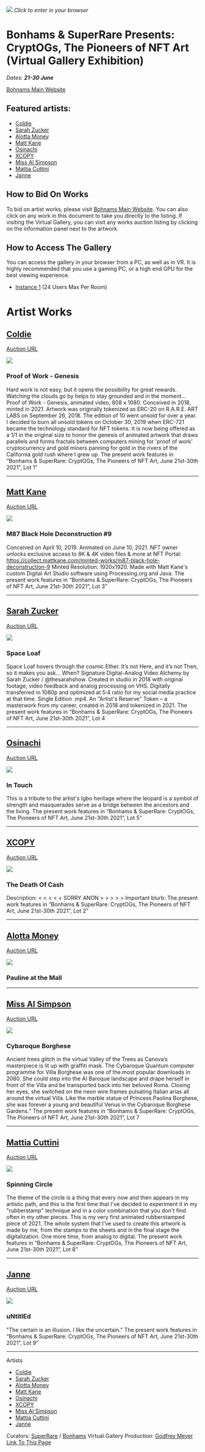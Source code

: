 [![](https://i.imgur.com/It4M3wX.jpg)](https://hubs.mozilla.com/pwhF9Gv/bonhams-superrare-cryptogs)
*Click to enter in your browser*

# Bonhams & SuperRare Presents: CryptOGs, The Pioneers of NFT Art (Virtual Gallery Exhibition)

*Dates: **21-30 June***

[Bohnams Main Website](https://bonhams.com/auctions/27285/)

Featured artists:
---
* [Coldie](https://twitter.com/coldie)
* [Sarah Zucker](https://twitter.com/thesarahshow)
* [Alotta Money](https://twitter.com/money_alotta)
* [Matt Kane](https://twitter.com/MattKaneArtist)
* [Osinachi](https://twitter.com/osinachiart)
* [XCOPY](https://twitter.com/xcopyart)
* [Miss Al Simpson](https://twitter.com/missalsimpson)
* [Mattia Cuttini](https://twitter.com/MattiaC)
* [Janne](https://twitter.com/janne_limited)

## How to Bid On Works

To bid on artist works, please visit [Bohnams Main Website](https://bonhams.com/auctions/27285/). You can also click on any work in this document to take you directly to the listing. If visiting the Virtual Gallery, you can visit any works auction listing by clicking on the information panel next to the artwork.

## How to Access The Gallery

You can access the gallery in your browser from a PC, as well as in VR. It is highly recommended that you use a gaming PC, or a high end GPU for the best viewing experience.

* [Instance 1](https://hubs.mozilla.com/pwhF9Gv/bonhams-superrare-cryptogs) (24 Users Max Per Room)




# Artist Works

## [Coldie](https://twitter.com/Coldie)
[Auction URL](https://www.bonhams.com/auctions/27285/preview_lot/5468416/?category=list&length=12&page=1)

![](https://i.imgur.com/IqdOQJJ.png)


### Proof of Work - Genesis
Hard work is not easy, but it opens the possibility for great rewards. Watching the clouds go by helps to stay grounded and in the moment... Proof of Work - Genesis, animated video, 808 x 1080. Conceived in 2018, minted in 2021. Artwork was originally tokenized as ERC-20 on R.A.R.E. ART LABS on September 26, 2018. The edition of 10 went unsold for over a year. I decided to burn all unsold tokens on October 30, 2019 when ERC-721 became the technology standard for NFT tokens. It is now being offered as a 1/1 in the original size to honor the genesis of animated artwork that draws parallels and forms fractals between computers mining for 'proof of work' cryptocurrency and gold miners panning for gold in the rivers of the California gold rush where I grew up. The present work features in “Bonhams & SuperRare: CryptOGs, The Pioneers of NFT Art, June 21st-30th 2021”, Lot 1”



___


## [Matt Kane](https://twitter.com/mattkaneartist)
[Auction URL](https://www.bonhams.com/auctions/27285/preview_lot/5469599/?category=list&length=12&page=1)

![](https://i.imgur.com/7fxRbYq.png)


### M87 Black Hole Deconstruction #9

Conceived on April 10, 2019. Animated on June 10, 2021. NFT owner unlocks exclusive access to 8K & 4K video files & more at NFT Portal: https://collect.mattkane.com/minted-works/m87-black-hole-deconstruction-9 Minted Resolution: 1920x1920. Made with Matt Kane's custom Digital Art Studio software using Processing.org and Java. The present work features in “Bonhams & SuperRare: CryptOGs, The Pioneers of NFT Art, June 21st-30th 2021”, Lot 3”


---


## [Sarah Zucker](https://twitter.com/thesarahshow)
[Auction URL](https://www.bonhams.com/auctions/27285/preview_lot/5469600/?category=list&length=12&page=1)

![](https://i.imgur.com/h1H38Rp.png)

### Space Loaf

Space Loaf hovers through the cosmic Ether. It’s not Here, and it’s not Then, so it makes you ask… When? Signature Digital-Analog Video Alchemy by Sarah Zucker / @thesarahshow. Created in studio in 2018 with original footage, video feedback and analog processing on VHS. Digitally transferred in 1080p and optimized at 5:4 ratio for my social media practice at that time. Single Edition .mp4. An "Artist's Reserve" Token – a masterwork from my career, created in 2018 and tokenized in 2021. The present work features in “Bonhams & SuperRare: CryptOGs, The Pioneers of NFT Art, June 21st-30th 2021”, Lot 4


---

## [Osinachi](https://twitter.com/osinachiart)
[Auction URL](https://www.bonhams.com/auctions/27285/preview_lot/5469601/?category=list&length=12&page=1)

![](https://i.imgur.com/5SRYqUJ.png)

### In Touch
This is a tribute to the artist's Igbo heritage where the leopard is a symbol of strength and masquerades serve as a bridge between the ancestors and the living. The present work features in “Bonhams & SuperRare: CryptOGs, The Pioneers of NFT Art, June 21st-30th 2021”, Lot 5”


---
## [XCOPY](https://twitter.com/XCOPYART)

[Auction URL](https://www.bonhams.com/auctions/27285/preview_lot/5469598/?category=list&length=12&page=1)

![](https://i.imgur.com/VruaFVr.png)


### The Death Of Cash
Description: < < < < < SORRY ANON > > > > > Important blurb: The present work features in “Bonhams & SuperRare: CryptOGs, The Pioneers of NFT Art, June 21st-30th 2021”, Lot 2”


---
## [Alotta Money](https://twitter.com/money_alotta)

[Auction URL](https://www.bonhams.com/auctions/27285/preview_lot/5469597/?category=list&length=12&page=1)

![](https://i.imgur.com/Nvf32qT.png)

### Pauline at the Mall


---
## [Miss Al Simpson](https://twitter.com/missalsimpson)

[Auction URL](https://www.bonhams.com/auctions/27285/preview_lot/5469602/?category=list&length=12&page=1)

![](https://i.imgur.com/7RhqZ6n.png)

### Cybaroque Borghese
Ancient trees glitch in the virtual Valley of the Trees as Canova’s masterpiece is lit up with graffiti mask. The Cybaroque Quantum computer programme for Villa Borghese was one of the most popular downloads in 2080. She could step into the AI Baroque landscape and drape herself in front of the Villa and be transported back into her beloved Roma. Closing her eyes, she switched on the neon wire frames pulsating Italian arias all around the virtual Villa. Like the marble statue of Princess Paolina Borghese, she was forever a young and beautiful Venus in the Cybaroque Borghese Gardens." The present work features in “Bonhams & SuperRare: CryptOGs, The Pioneers of NFT Art, June 21st-30th 2021”, Lot 7


---
## [Mattia Cuttini](https://twitter.com/MattiaC)

[Auction URL](https://www.bonhams.com/auctions/27285/preview_lot/5469603/?category=list&length=12&page=1)

![](https://i.imgur.com/lmiGMi6.png)

### Spinning Circle
The theme of the circle is a thing that every now and then appears in my artistic path, and this is the first time that I've decided to experiment it in my "rubberstamp" technique and in a color combination that you don't find often in my other pieces. This is my very first animated rubberstamped piece of 2021. The whole system that I've used to create this artwork is made by me, from the stamps to the sheets and in the final stage the digitalization. One more time, from analog to digital. The present work features in “Bonhams & SuperRare: CryptOGs, The Pioneers of NFT Art, June 21st-30th 2021”, Lot 8”


---
## [Janne](https://twitter.com/janne_limited)

[Auction URL](https://www.bonhams.com/auctions/27285/preview_lot/5469604/?category=list&length=12&page=1)

![](https://i.imgur.com/T3Dw6ae.png)

### uNtitlEd

"The certain is an illusion. I like the uncertain." The present work features in “Bonhams & SuperRare: CryptOGs, The Pioneers of NFT Art, June 21st-30th 2021”, Lot 9”

---

Artists
* [Coldie](https://twitter.com/coldie)
* [Sarah Zucker](https://twitter.com/thesarahshow)
* [Alotta Money](https://twitter.com/money_alotta)
* [Matt Kane](https://twitter.com/MattKaneArtist)
* [Osinachi](https://twitter.com/osinachiart)
* [XCOPY](https://twitter.com/xcopyart)
* [Miss Al Simpson](https://twitter.com/missalsimpson)
* [Mattia Cuttini](https://twitter.com/MattiaC)
* [Janne](https://twitter.com/janne_limited)

Curators: [SuperRare](https://twitter.com/superrare) / [Bonhams](https://twitter.com/bonhams1793)
Virtual Gallery Production: [Godfrey Meyer](https://twitter.com/godfreymeyer)
[Link To This Page](https://gm3.github.io/Bonhams-SuperRare-CryptOGs/)
